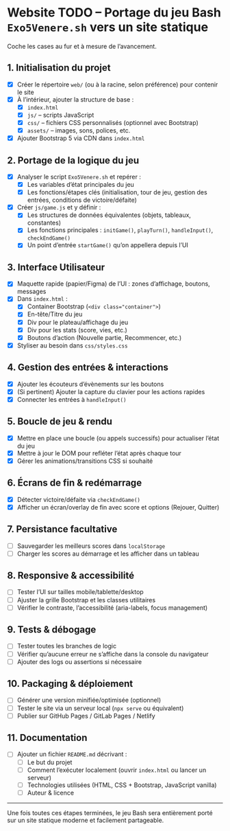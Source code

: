 # Website TODO – Portage du jeu Bash `Exo5Venere.sh` vers un site statique

Coche les cases au fur et à mesure de l’avancement.

## 1. Initialisation du projet
- [x] Créer le répertoire `web/` (ou à la racine, selon préférence) pour contenir le site
- [x] À l’intérieur, ajouter la structure de base :
  - [x] `index.html`
  - [x] `js/` – scripts JavaScript
  - [x] `css/` – fichiers CSS personnalisés (optionnel avec Bootstrap)
  - [x] `assets/` – images, sons, polices, etc.
- [x] Ajouter Bootstrap 5 via CDN dans `index.html`

## 2. Portage de la logique du jeu
- [x] Analyser le script `Exo5Venere.sh` et repérer :
  - [x] Les variables d’état principales du jeu
  - [x] Les fonctions/étapes clés (initialisation, tour de jeu, gestion des entrées, conditions de victoire/défaite)
- [x] Créer `js/game.js` et y définir :
  - [x] Les structures de données équivalentes (objets, tableaux, constantes)
  - [x] Les fonctions principales : `initGame()`, `playTurn()`, `handleInput()`, `checkEndGame()`
  - [x] Un point d’entrée `startGame()` qu’on appellera depuis l’UI

## 3. Interface Utilisateur
- [x] Maquette rapide (papier/Figma) de l’UI : zones d’affichage, boutons, messages
- [x] Dans `index.html` :
  - [x] Container Bootstrap (`<div class="container">`)
  - [x] En-tête/Titre du jeu
  - [x] Div pour le plateau/affichage du jeu
  - [x] Div pour les stats (score, vies, etc.)
  - [x] Boutons d’action (Nouvelle partie, Recommencer, etc.)
- [x] Styliser au besoin dans `css/styles.css`

## 4. Gestion des entrées & interactions
- [x] Ajouter les écouteurs d’évènements sur les boutons
- [x] (Si pertinent) Ajouter la capture du clavier pour les actions rapides
- [x] Connecter les entrées à `handleInput()`

## 5. Boucle de jeu & rendu
- [x] Mettre en place une boucle (ou appels successifs) pour actualiser l’état du jeu
- [x] Mettre à jour le DOM pour refléter l’état après chaque tour
- [x] Gérer les animations/transitions CSS si souhaité

## 6. Écrans de fin & redémarrage
- [x] Détecter victoire/défaite via `checkEndGame()`
- [x] Afficher un écran/overlay de fin avec score et options (Rejouer, Quitter)

## 7. Persistance facultative
- [ ] Sauvegarder les meilleurs scores dans `localStorage`
- [ ] Charger les scores au démarrage et les afficher dans un tableau

## 8. Responsive & accessibilité
- [ ] Tester l’UI sur tailles mobile/tablette/desktop
- [ ] Ajuster la grille Bootstrap et les classes utilitaires
- [ ] Vérifier le contraste, l’accessibilité (aria-labels, focus management)

## 9. Tests & débogage
- [ ] Tester toutes les branches de logic
- [ ] Vérifier qu’aucune erreur ne s’affiche dans la console du navigateur
- [ ] Ajouter des logs ou assertions si nécessaire

## 10. Packaging & déploiement
- [ ] Générer une version minifiée/optimisée (optionnel)
- [ ] Tester le site via un serveur local (`npx serve` ou équivalent)
- [ ] Publier sur GitHub Pages / GitLab Pages / Netlify

## 11. Documentation
- [ ] Ajouter un fichier `README.md` décrivant :
  - [ ] Le but du projet
  - [ ] Comment l’exécuter localement (ouvrir `index.html` ou lancer un serveur)
  - [ ] Technologies utilisées (HTML, CSS + Bootstrap, JavaScript vanilla)
  - [ ] Auteur & licence

---

Une fois toutes ces étapes terminées, le jeu Bash sera entièrement porté sur un site statique moderne et facilement partageable.
